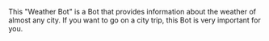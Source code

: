 This "Weather Bot" is a Bot that provides information about the weather of almost any city. If you want to go on a city trip, this Bot is very important for you.
